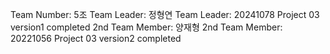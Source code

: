 Team Number: 5조
Team Leader: 정형연
Team Leader: 20241078
Project 03 version1 completed
2nd Team Member: 양재형
2nd Team Member: 20221056
Project 03 version2 completed